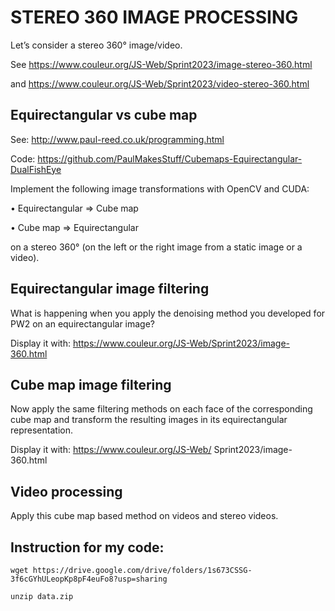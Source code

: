 # STEREO 360 IMAGE PROCESSING

Let’s consider a stereo 360° image/video.

See https://www.couleur.org/JS-Web/Sprint2023/image-stereo-360.html

and https://www.couleur.org/JS-Web/Sprint2023/video-stereo-360.html

## Equirectangular vs cube map

See: http://www.paul-reed.co.uk/programming.html

Code: https://github.com/PaulMakesStuff/Cubemaps-Equirectangular-DualFishEye
 
Implement the following image transformations with OpenCV and CUDA:

• Equirectangular => Cube map

• Cube map => Equirectangular

on a stereo 360° (on the left or the right image from a static image or a video).

## Equirectangular image filtering

What is happening when you apply the denoising method you developed for PW2 on an equirectangular image?

Display it with: https://www.couleur.org/JS-Web/Sprint2023/image-360.html

## Cube map image filtering

Now apply the same filtering methods on each face of the corresponding cube map and transform the resulting images in its equirectangular
representation.

Display it with: https://www.couleur.org/JS-Web/ Sprint2023/image-360.html

## Video processing

Apply this cube map based method on videos and stereo videos.

## Instruction for my code:

```wget https://drive.google.com/drive/folders/1s673CSSG-3f6cGYhULeopKp8pF4euFo8?usp=sharing```

```unzip data.zip```


